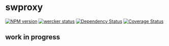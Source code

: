 # swproxy 
[![NPM version][npm-image]][npm-url] [![wercker status](https://app.wercker.com/status/60a2d039560adbf52b7b1467b49fdc7a/m/master "wercker status")](https://app.wercker.com/project/bykey/60a2d039560adbf52b7b1467b49fdc7a)
[![Dependency Status][daviddm-image]][daviddm-url] [![Coverage Status](https://coveralls.io/repos/alexanderbartels/swproxy/badge.svg?branch=master&service=github)](https://coveralls.io/github/alexanderbartels/swproxy?branch=master)


## work in progress


[npm-image]: https://badge.fury.io/js/swproxy.svg
[npm-url]: https://npmjs.org/package/swproxy
[travis-image]: https://travis-ci.org/alexanderbartels/swproxy.svg?branch=master
[daviddm-image]: https://david-dm.org/alexanderbartels/swproxy.svg?theme=shields.io
[daviddm-url]: https://david-dm.org/alexanderbartels/swproxy

